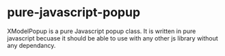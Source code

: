 # pure-javascript-popup
XModelPopup is a pure Javascript popup class. It is written in pure javascript becuase it should be able to use with any other js library without any dependancy.
